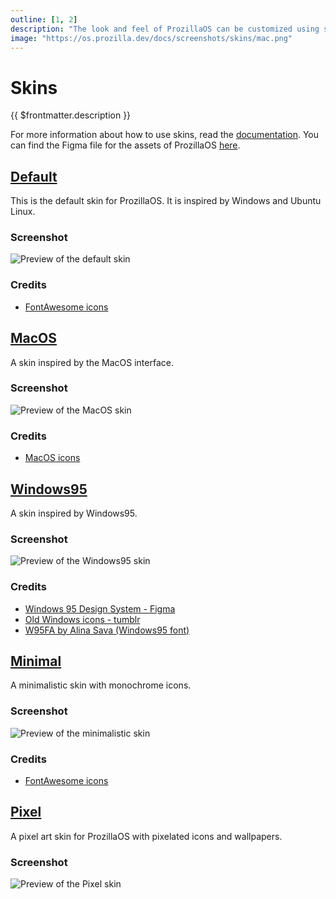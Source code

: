 ```yaml
---
outline: [1, 2]
description: "The look and feel of ProzillaOS can be customized using skins. Skins mainly consist of custom assets and stylesheets."
image: "https://os.prozilla.dev/docs/screenshots/skins/mac.png"
---
```


# Skins

{{ $frontmatter.description }}

For more information about how to use skins, read the [documentation](../reference/skins/classes/skin). You can find the Figma file for the assets of ProzillaOS [here](https://www.figma.com/community/file/1432317697123280442/prozillaos-design-system).

## [Default](https://os.prozilla.dev/)

This is the default skin for ProzillaOS. It is inspired by Windows and Ubuntu Linux.

### Screenshot

![Preview of the default skin](https://os.prozilla.dev/assets/screenshots/screenshot-files-info-taskbar-desktop.png)

### Credits

- [FontAwesome icons](https://fontawesome.com/)

## [MacOS](https://os.prozilla.dev/?skin=mac)

A skin inspired by the MacOS interface.

### Screenshot

![Preview of the MacOS skin](/screenshots/skins/mac.png)

### Credits

- [MacOS icons](https://macosicons.com/)

## [Windows95](https://os.prozilla.dev/?skin=win95)

A skin inspired by Windows95.

### Screenshot

![Preview of the Windows95 skin](/screenshots/skins/windows95.png)

### Credits

- [Windows 95 Design System - Figma](https://www.figma.com/community/file/914263431963912367/windows-95-design-system)
- [Old Windows icons - tumblr](https://oldwindowsicons.tumblr.com/tagged/windows%2095)
- [W95FA by Alina Sava (Windows95 font)](https://fontsarena.com/w95fa-by-alina-sava/)

## [Minimal](https://os.prozilla.dev/?skin=minimal)

A minimalistic skin with monochrome icons.

### Screenshot

![Preview of the minimalistic skin](/screenshots/skins/minimal.png)

### Credits

- [FontAwesome icons](https://fontawesome.com/)

## [Pixel](https://os.prozilla.dev/?skin=pixel)

A pixel art skin for ProzillaOS with pixelated icons and wallpapers.

### Screenshot

![Preview of the Pixel skin](/screenshots/skins/pixel.png)
